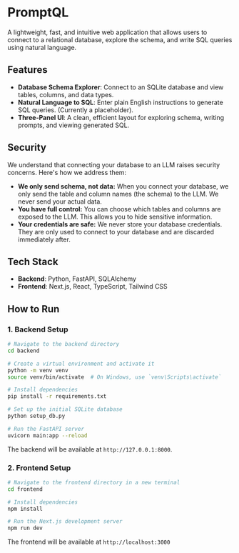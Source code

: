 # PromptQL

A lightweight, fast, and intuitive web application that allows users to connect to a relational database, explore the schema, and write SQL queries using natural language.

## Features

- **Database Schema Explorer**: Connect to an SQLite database and view tables, columns, and data types.
- **Natural Language to SQL**: Enter plain English instructions to generate SQL queries. (Currently a placeholder).
- **Three-Panel UI**: A clean, efficient layout for exploring schema, writing prompts, and viewing generated SQL.

## Security

We understand that connecting your database to an LLM raises security concerns. Here's how we address them:

- **We only send schema, not data:** When you connect your database, we only send the table and column names (the schema) to the LLM. We never send your actual data.
- **You have full control:** You can choose which tables and columns are exposed to the LLM. This allows you to hide sensitive information.
- **Your credentials are safe:** We never store your database credentials. They are only used to connect to your database and are discarded immediately after.

## Tech Stack

- **Backend**: Python, FastAPI, SQLAlchemy
- **Frontend**: Next.js, React, TypeScript, Tailwind CSS

## How to Run

### 1. Backend Setup

```bash
# Navigate to the backend directory
cd backend

# Create a virtual environment and activate it
python -m venv venv
source venv/bin/activate  # On Windows, use `venv\Scripts\activate`

# Install dependencies
pip install -r requirements.txt

# Set up the initial SQLite database
python setup_db.py

# Run the FastAPI server
uvicorn main:app --reload
```
The backend will be available at `http://127.0.0.1:8000`.

### 2. Frontend Setup

```bash
# Navigate to the frontend directory in a new terminal
cd frontend

# Install dependencies
npm install

# Run the Next.js development server
npm run dev
```
The frontend will be available at `http://localhost:3000`